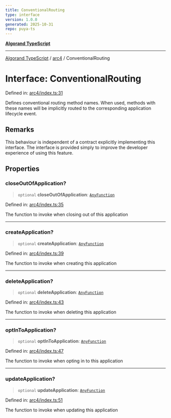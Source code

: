 ```yaml
---
title: ConventionalRouting
type: interface
version: 1.0.0
generated: 2025-10-31
repo: puya-ts
---
```

[**Algorand TypeScript**](../../README.md)

***

[Algorand TypeScript](../../modules.md) / [arc4](../README.md) / ConventionalRouting

# Interface: ConventionalRouting

Defined in: [arc4/index.ts:31](https://github.com/algorandfoundation/puya-ts/blob/main/packages/algo-ts/src/arc4/index.ts#L31)

Defines conventional routing method names. When used, methods with these names will be implicitly routed to the corresponding
application lifecycle event.

## Remarks

This behaviour is independent of a contract explicitly implementing this interface. The interface is provided simply to improve
the developer experience of using this feature.

## Properties

### closeOutOfApplication?

> `optional` **closeOutOfApplication**: [`AnyFunction`](../-internal-/type-aliases/AnyFunction.md)

Defined in: [arc4/index.ts:35](https://github.com/algorandfoundation/puya-ts/blob/main/packages/algo-ts/src/arc4/index.ts#L35)

The function to invoke when closing out of this application

***

### createApplication?

> `optional` **createApplication**: [`AnyFunction`](../-internal-/type-aliases/AnyFunction.md)

Defined in: [arc4/index.ts:39](https://github.com/algorandfoundation/puya-ts/blob/main/packages/algo-ts/src/arc4/index.ts#L39)

The function to invoke when creating this application

***

### deleteApplication?

> `optional` **deleteApplication**: [`AnyFunction`](../-internal-/type-aliases/AnyFunction.md)

Defined in: [arc4/index.ts:43](https://github.com/algorandfoundation/puya-ts/blob/main/packages/algo-ts/src/arc4/index.ts#L43)

The function to invoke when deleting this application

***

### optInToApplication?

> `optional` **optInToApplication**: [`AnyFunction`](../-internal-/type-aliases/AnyFunction.md)

Defined in: [arc4/index.ts:47](https://github.com/algorandfoundation/puya-ts/blob/main/packages/algo-ts/src/arc4/index.ts#L47)

The function to invoke when opting in to this application

***

### updateApplication?

> `optional` **updateApplication**: [`AnyFunction`](../-internal-/type-aliases/AnyFunction.md)

Defined in: [arc4/index.ts:51](https://github.com/algorandfoundation/puya-ts/blob/main/packages/algo-ts/src/arc4/index.ts#L51)

The function to invoke when updating this application
